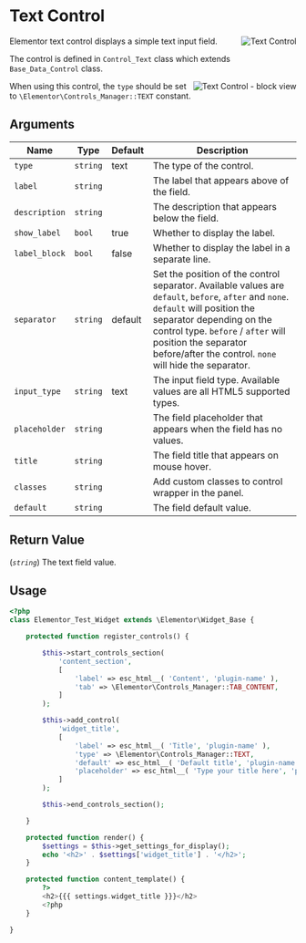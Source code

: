 # Text Control

<img :src="$withBase('/assets/img/controls/control-text.png')" alt="Text Control" style="float: right;">

Elementor text control displays a simple text input field.

The control is defined in `Control_Text` class which extends `Base_Data_Control` class.

<img :src="$withBase('/assets/img/controls/control-text-block.png')" alt="Text Control - block view" style="float: right;">

When using this control, the `type` should be set to `\Elementor\Controls_Manager::TEXT` constant.

## Arguments

<table>
	<thead>
		<tr>
			<th>Name</th>
			<th>Type</th>
			<th>Default</th>
			<th>Description</th>
		</tr>
	</thead>
	<tbody>
		<tr>
			<td><code>type</code></td>
			<td><code>string</code></td>
			<td>text</td>
			<td>The type of the control.</td>
		</tr>
		<tr>
			<td><code>label</code></td>
			<td><code>string</code></td>
			<td></td>
			<td>The label that appears above of the field.</td>
		</tr>
		<tr>
			<td><code>description</code></td>
			<td><code>string</code></td>
			<td></td>
			<td>The description that appears below the field.</td>
		</tr>
		<tr>
			<td><code>show_label</code></td>
			<td><code>bool</code></td>
			<td>true</td>
			<td>Whether to display the label.</td>
		</tr>
		<tr>
			<td><code>label_block</code></td>
			<td><code>bool</code></td>
			<td>false</td>
			<td>Whether to display the label in a separate line.</td>
		</tr>
		<tr>
			<td><code>separator</code></td>
			<td><code>string</code></td>
			<td>default</td>
			<td>Set the position of the control separator. Available values are <code>default</code>, <code>before</code>, <code>after</code> and <code>none</code>. <code>default</code> will position the separator depending on the control type. <code>before</code> / <code>after</code> will position the separator before/after the control. <code>none</code> will hide the separator.</td>
		</tr>
		<tr>
			<td><code>input_type</code></td>
			<td><code>string</code></td>
			<td>text</td>
			<td>The input field type. Available values are all HTML5 supported types.</td>
		</tr>
		<tr>
			<td><code>placeholder</code></td>
			<td><code>string</code></td>
			<td></td>
			<td>The field placeholder that appears when the field has no values.</td>
		</tr>
		<tr>
			<td><code>title</code></td>
			<td><code>string</code></td>
			<td></td>
			<td>The field title that appears on mouse hover.</td>
		</tr>
		<tr>
			<td><code>classes</code></td>
			<td><code>string</code></td>
			<td></td>
			<td>Add custom classes to control wrapper in the panel.</td>
		</tr>
		<tr>
			<td><code>default</code></td>
			<td><code>string</code></td>
			<td></td>
			<td>The field default value.</td>
		</tr>
	</tbody>
</table>

## Return Value

(_`string`_) The text field value.

## Usage

```php {14-22,30,35}
<?php
class Elementor_Test_Widget extends \Elementor\Widget_Base {

	protected function register_controls() {

		$this->start_controls_section(
			'content_section',
			[
				'label' => esc_html__( 'Content', 'plugin-name' ),
				'tab' => \Elementor\Controls_Manager::TAB_CONTENT,
			]
		);

		$this->add_control(
			'widget_title',
			[
				'label' => esc_html__( 'Title', 'plugin-name' ),
				'type' => \Elementor\Controls_Manager::TEXT,
				'default' => esc_html__( 'Default title', 'plugin-name' ),
				'placeholder' => esc_html__( 'Type your title here', 'plugin-name' ),
			]
		);

		$this->end_controls_section();

	}

	protected function render() {
		$settings = $this->get_settings_for_display();
		echo '<h2>' . $settings['widget_title'] . '</h2>';
	}

	protected function content_template() {
		?>
		<h2>{{{ settings.widget_title }}}</h2>
		<?php
	}

}
```
